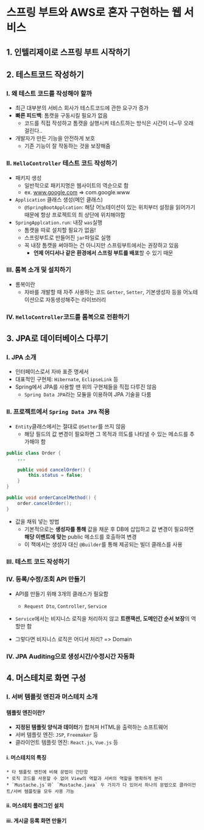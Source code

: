 # 스프링 부트와 AWS로 혼자 구현하는 웹 서비스

## 1. 인텔리제이로 스프링 부트 시작하기

## 2. 테스트코드 작성하기
### I. 왜 테스트 코드를 작성해야 할까
* 최근 대부분의 서비스 회사가 테스트코드에 관한 요구가 증가
* **빠른 피드백**: 톰캣을 구동시킬 필요가 없음
    * 코드를 직접 작성하고 톰캣을 실행시켜 테스트하는 방식은 시간이 너~무 오래걸린다..
* 개발자가 만든 기능을 안전하게 보호
    * 기존 기능이 잘 작동하는 것을 보장해줌

### II. `HelloController` 테스트 코드 작성하기
*  패키지 생성
    * 일반적으로 패키지명은 웹사이트의 역순으로 함
    * ex. www.google.com => com.google.www
* `Application` 클래스 생성(메인 클래스)
    * `@SpringBootApplcation`: 해당 어노테이션이 있는 위치부터 설정을 읽어가기 때문에 항상 프로젝트의 최 상단에 위치해야함
* `SpringApplcation.run`: 내장 `was`실행
    * 톰캣을 따로 설치할 필요가 없음!
    * 스프링부트로 만들어진 `jar`파일로 실행
    * 꼭 내장 톰캣을 써야하는 건 아니지만 스프링부트에서는 권장하고 있음
        * **언제 어디서나 같은 환경에서 스프링 부트를 배포**할 수 있기 때문

### III. 롬복 소개 및 설치하기
* 롬복이란
    * 자바를 개발할 때 자주 사용하는 코드 `Getter`, `Setter`, 기본생성자 등을 어노테이션으로 자동생성해주는 라이브러리

### IV. `HelloController`코드를 롬복으로 전환하기

## 3. JPA로 데이터베이스 다루기
### I. JPA 소개
* 인터페이스로서 자바 표준 명세서
* 대표적인 구현체: `Hibernate`, `EclipseLink` 등
* Spring에서 JPA를 사용할 땐 위의 구현체들을 직접 다루진 않음
    * `Spring Data JPA`라는 모듈을 이용하여 JPA 기술을 다룸

### II. 프로젝트에서 `Spring Data JPA` 적용
* `Entity`클래스에서는 절대로 `@Setter`를 쓰지 않음
    * 해당 필드의 값 변경이 필요하면 그 목적과 의도를 나타낼 수 있는 메소드를 추가해야 함
~~~java
public class Order {
    ...

    public void cancelOrder() {
        this.status = false;
    }
}

public void orderCancelMethod() {
    order.cancelOrder();
}
~~~

* 값을 채워 넣는 방법
    * 기본적으로는 **생성자를 통해** 값을 채운 후 DB에 삽입하고 값 변경이 필요하면 **해당 이벤트에 맞는** public 메소드를 호출하여 변경
    * 이 책에서는 생성자 대신 `@Builder`를 통해 제공되는 빌더 클래스를 사용


### III. 테스트 코드 작성하기

### IV. 등록/수정/조회 API 만들기
* API를 만들기 위해 3개의 클래스가 필요함
    * `Request Dto`, `Controller`, `Service`
* `Service`에서는 비지니스 로직을 처리하지 않고 **트랜잭션, 도메인간 순서 보장**의 역할만 함

* 그렇다면 비지니스 로직은 어디서 처리? => Domain

### IV. JPA Auditing으로 생성시간/수정시간 자동화

## 4. 머스테치로 화면 구성
### I. 서버 템플릿 엔진과 머스테치 소개
#### 템플릿 엔진이란?
* **지정된 템플릿 양식과 데이터**가 합쳐져 HTML을 출력하는 소프트웨어
* 서버 템플릿 엔진: `JSP`, `Freemaker` 등
* 클라이언트 템플릿 엔진: `React.js`, `Vue.js` 등

#### i. 머스테치의 특징
    * 타 템플릿 엔진에 비해 문법이 간단함
    * 로직 코드를 사용할 수 없어 View의 역할과 서버의 역할을 명확하게 분리
    * `Mustache.js`와` `Mustache.java` 두 가지가 다 있어서 하나의 문법으로 클라이언트/서버 템플릿을 모두 사용 가능

#### ii. 머스테치 플러그인 설치

#### iii. 게시글 등록 화면 만들기

